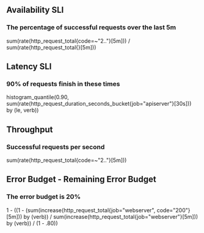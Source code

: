 ## Availability SLI
### The percentage of successful requests over the last 5m
sum(rate(http_request_total{code=~"2.."}[5m])) / sum(rate(http_request_total{}[5m]))

## Latency SLI
### 90% of requests finish in these times
histogram_quantile(0.90, sum(rate(http_request_duration_seconds_bucket{job="apiserver"}[30s])) by (le, verb))

## Throughput
### Successful requests per second
sum(rate(http_request_total{code=~"2.."}[5m]))

## Error Budget - Remaining Error Budget
### The error budget is 20%
1 - ((1 - (sum(increase(http_request_total{job="webserver", code="200"}[5m])) by (verb)) /  sum(increase(http_request_total{job="webserver"}[5m])) by (verb)) / (1 - .80))

